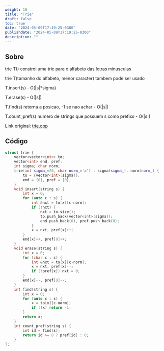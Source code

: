 ```yaml
---
weight: 10
title: "Trie"
draft: false
toc: true
date: "2024-05-09T17:19:25-0300"
publishdate: "2024-05-09T17:19:25-0300"
description: ""
---
```


## Sobre
 trie T() constroi uma trie para o alfabeto das letras minusculas

 trie T(tamanho do alfabeto, menor caracter) tambem pode ser usado

 

 T.insert(s) - O(|s|*sigma)

 T.erase(s) - O(|s|)

 T.find(s) retorna a posicao, -1 se nao achar - O(|s|)

 T.count_pref(s) numero de strings que possuem s como prefixo - O(|s|)



Link original: [trie.cpp](https://github.com/brunomaletta/Biblioteca/tree/master/Codigo/Strings/trie.cpp)

## Código
```cpp
struct trie {
	vector<vector<int>> to;
	vector<int> end, pref;
	int sigma; char norm;
	trie(int sigma_=26, char norm_='a') : sigma(sigma_), norm(norm_) {
		to = {vector<int>(sigma)};
		end = {0}, pref = {0};
	}
	void insert(string s) {
		int x = 0;
		for (auto c : s) {
			int &nxt = to[x][c-norm];
			if (!nxt) {
				nxt = to.size();
				to.push_back(vector<int>(sigma));
				end.push_back(0), pref.push_back(0);
			}
			x = nxt, pref[x]++;
		}
		end[x]++, pref[0]++;
	}
	void erase(string s) {
		int x = 0;
		for (char c : s) {
			int &nxt = to[x][c-norm];
			x = nxt, pref[x]--;
			if (!pref[x]) nxt = 0;
		}
		end[x]--, pref[0]--;
	}
	int find(string s) {
		int x = 0;
		for (auto c : s) {
			x = to[x][c-norm];
			if (!x) return -1;
		}
		return x;
	}
	int count_pref(string s) {
		int id = find(s);
		return id >= 0 ? pref[id] : 0;
	}
};
```
